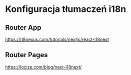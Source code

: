 # Konfiguracja tłumaczeń i18n

## Router App
https://i18nexus.com/tutorials/nextjs/react-i18next

## Router Pages
https://locize.com/blog/next-i18next/
